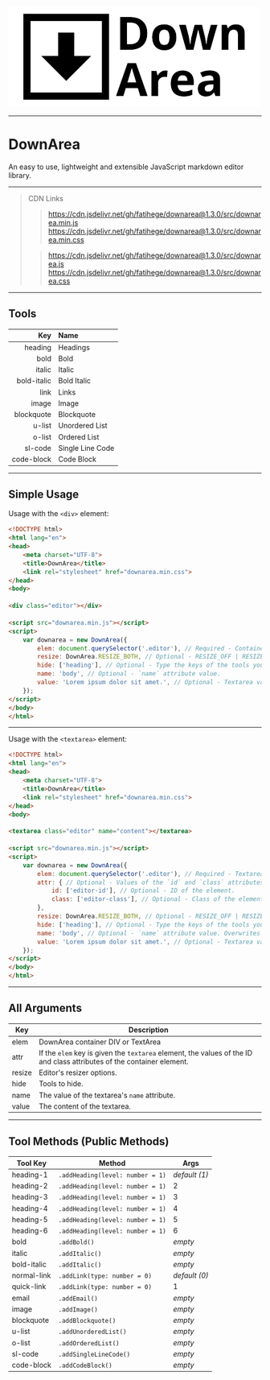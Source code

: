 ![DownArea Logo](./img/downarea-500x200.png "DownArea Logo")

---

# DownArea
An easy to use, lightweight and extensible JavaScript markdown editor library.

---

> CDN Links
> > https://cdn.jsdelivr.net/gh/fatihege/downarea@1.3.0/src/downarea.min.js
> > https://cdn.jsdelivr.net/gh/fatihege/downarea@1.3.0/src/downarea.min.css
> 
> > https://cdn.jsdelivr.net/gh/fatihege/downarea@1.3.0/src/downarea.js
> > https://cdn.jsdelivr.net/gh/fatihege/downarea@1.3.0/src/downarea.css

---

## Tools

| Key         | Name             |
|        ---: | :---             |
| heading     | Headings         |
| bold        | Bold             |
| italic      | Italic           |
| bold-italic | Bold Italic      |
| link        | Links            | 
| image       | Image            |
| blockquote  | Blockquote       |
| u-list      | Unordered List   |
| o-list      | Ordered List     |
| sl-code     | Single Line Code |
| code-block  | Code Block       |

---

## Simple Usage

Usage with the `<div>` element:
```html
<!DOCTYPE html>
<html lang="en">
<head>
    <meta charset="UTF-8">
    <title>DownArea</title>
    <link rel="stylesheet" href="downarea.min.css">
</head>
<body>

<div class="editor"></div>

<script src="downarea.min.js"></script>
<script>
    var downarea = new DownArea({
        elem: document.querySelector('.editor'), // Required - Container element
        resize: DownArea.RESIZE_BOTH, // Optional - RESIZE_OFF | RESIZE_VERTICAL | RESIZE_HORIZONTAL | RESIZE_BOTH
        hide: ['heading'], // Optional - Type the keys of the tools you want to hide here.
        name: 'body', // Optional - `name` attribute value.
        value: 'Lorem ipsum dolor sit amet.', // Optional - Textarea value.
    });
</script>
</body>
</html>
```
---

Usage with the `<textarea>` element:
```html
<!DOCTYPE html>
<html lang="en">
<head>
    <meta charset="UTF-8">
    <title>DownArea</title>
    <link rel="stylesheet" href="downarea.min.css">
</head>
<body>

<textarea class="editor" name="content"></textarea>

<script src="downarea.min.js"></script>
<script>
    var downarea = new DownArea({
        elem: document.querySelector('.editor'), // Required - Textarea element.
        attr: { // Optional - Values of the `id` and `class` attributes. 
            id: ['editor-id'], // Optional - ID of the element.
            class: ['editor-class'], // Optional - Class of the element.
        },
        resize: DownArea.RESIZE_BOTH, // Optional - RESIZE_OFF | RESIZE_VERTICAL | RESIZE_HORIZONTAL | RESIZE_BOTH
        hide: ['heading'], // Optional - Type the keys of the tools you want to hide here.
        name: 'body', // Optional - `name` attribute value. Overwrites if the name attribute is defined.
        value: 'Lorem ipsum dolor sit amet.', // Optional - Textarea value.
    });
</script>
</body>
</html>
```

---

## All Arguments

| Key    | Description                                   |
| ------ | --------------------------------------------- |
| elem   | DownArea container DIV or TextArea            |
| attr   | If the `elem` key is given the `textarea` element, the values of the ID and class attributes of the container element. |
| resize | Editor's resizer options.                     |
| hide   | Tools to hide.                                |
| name   | The value of the textarea's `name` attribute. |
| value  | The content of the textarea.                  |

---

## Tool Methods (Public Methods)

| Tool Key    | Method                           | Args          |
| ----------- | -------------------------------- | ------------- |
| heading-1   | `.addHeading(level: number = 1)` | *default (1)* |
| heading-2   | `.addHeading(level: number = 1)` | 2             |
| heading-3   | `.addHeading(level: number = 1)` | 3             |
| heading-4   | `.addHeading(level: number = 1)` | 4             |
| heading-5   | `.addHeading(level: number = 1)` | 5             |
| heading-6   | `.addHeading(level: number = 1)` | 6             |
| bold        | `.addBold()`                     | *empty*       |
| italic      | `.addItalic()`                   | *empty*       |
| bold-italic | `.addItalic()`                   | *empty*       |
| normal-link | `.addLink(type: number = 0)`     | *default (0)* |
| quick-link  | `.addLink(type: number = 0)`     | 1             |
| email       | `.addEmail()`                    | *empty*       |
| image       | `.addImage()`                    | *empty*       |
| blockquote  | `.addBlockquote()`               | *empty*       |
| u-list      | `.addUnorderedList()`            | *empty*       |
| o-list      | `.addOrderedList()`              | *empty*       |
| sl-code     | `.addSingleLineCode()`           | *empty*       |
| code-block  | `.addCodeBlock()`                | *empty*       |
